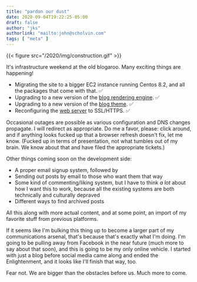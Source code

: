 ```yaml
---
title: "pardon our dust"
date: 2020-09-04T19:22:25-05:00
draft: false
author: "jks"
authorlink: "mailto:john@scholvin.com"
tags: [ "meta" ]
---
```


{{< figure src="/2020/img/construction.gif" >}}

It's infrastructure weekend at the old blogaroo. Many exciting things are happening!

* Migrating the site to a bigger EC2 instance running Centos 8.2, and all the packages that come with that. :white_check_mark:
* Upgrading to a new version of the [blog rendering engine](https://gohugo.io). :white_check_mark:
* Upgrading to a new version of the [blog theme](https://themes.gohugo.io/hugo-vitae/). :white_check_mark:
* Reconfiguring the [web server](https://www.lighttpd.net/) to SSL/HTTPS. :white_check_mark:

Occasional outages are possible as various configuration and DNS changes propagate. I will redirect as appropriate. Do me a favor, please: click around, and if anything looks fucked up that a browser refresh doesn't fix, let me know. (Fucked up in terms of presentation, not what tumbles out of my brain. We know about that and have filed the appropriate tickets.)

Other things coming soon on the development side:

* A proper email signup system, followed by
* Sending out posts by email to those who want them that way
* Some kind of commenting/liking system, but I have to think *a lot* about how I want this to work, because all the existing systems are both technically and culturally depraved
* Different ways to find archived posts

All this along with more actual content, and at some point, an import of my favorite stuff from previous platforms.

If it seems like I'm bulking this thing up to become a larger part of my communications arsenal, that's because that's exactly what I'm doing. I'm going to be pulling away from Facebook in the near future (much more to say about that soon), and this is going to be my only online vehicle. I started with just a blog before social media came along and ended the Enlightenment, and it looks like I'll finish that way, too.

Fear not. We are bigger than the obstacles before us. Much more to come.
